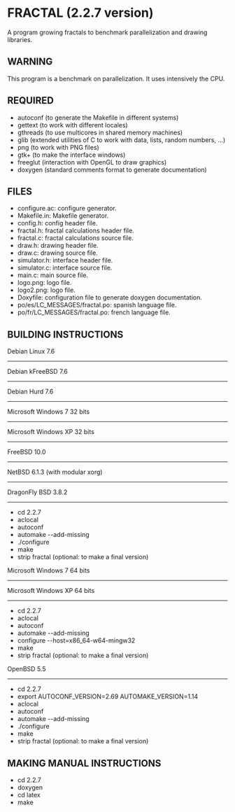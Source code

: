 FRACTAL (2.2.7 version)
=======================

A program growing fractals to benchmark parallelization and drawing libraries.

WARNING
-------

This program is a benchmark on parallelization. It uses intensively the CPU.

REQUIRED
--------

* autoconf (to generate the Makefile in different systems)
* gettext (to work with different locales)
* gthreads (to use multicores in shared memory machines)
* glib (extended utilities of C to work with data, lists, random numbers, ...)
* png (to work with PNG files)
* gtk+ (to make the interface windows)
* freeglut (interaction with OpenGL to draw graphics)
* doxygen (standard comments format to generate documentation)

FILES
-----

* configure.ac: configure generator.
* Makefile.in: Makefile generator.
* config.h: config header file.
* fractal.h: fractal calculations header file.
* fractal.c: fractal calculations source file.
* draw.h: drawing header file.
* draw.c: drawing source file.
* simulator.h: interface header file.
* simulator.c: interface source file.
* main.c: main source file.
* logo.png: logo file.
* logo2.png: logo file.
* Doxyfile: configuration file to generate doxygen documentation.
* po/es/LC_MESSAGES/fractal.po: spanish language file.
* po/fr/LC_MESSAGES/fractal.po: french language file.

BUILDING INSTRUCTIONS
---------------------

Debian Linux 7.6
________________
Debian kFreeBSD 7.6
___________________
Debian Hurd 7.6
_______________
Microsoft Windows 7 32 bits
___________________________
Microsoft Windows XP 32 bits
____________________________
FreeBSD 10.0
___________
NetBSD 6.1.3 (with modular xorg)
________________________________
DragonFly BSD 3.8.2
___________________

* cd 2.2.7
* aclocal
* autoconf
* automake --add-missing
* ./configure
* make
* strip fractal (optional: to make a final version)

Microsoft Windows 7 64 bits
___________________________
Microsoft Windows XP 64 bits
____________________________

* cd 2.2.7
* aclocal
* autoconf
* automake --add-missing
* configure --host=x86_64-w64-mingw32
* make
* strip fractal (optional: to make a final version)

OpenBSD 5.5
___________

* cd 2.2.7
* export AUTOCONF_VERSION=2.69 AUTOMAKE_VERSION=1.14
* aclocal
* autoconf
* automake --add-missing
* ./configure
* make
* strip fractal (optional: to make a final version)

MAKING MANUAL INSTRUCTIONS
--------------------------

* cd 2.2.7
* doxygen
* cd latex
* make
